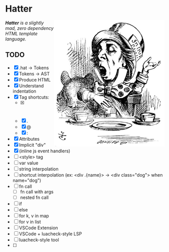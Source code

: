 # Hatter

<img src="./img/rhetoric.jpg" align="right" width="350" alt="The Mad Hatter discussing Hatter" />

_**Hatter** is a slightly mad, zero dependency HTML template language._

## TODO

- [x] .hat -> Tokens
- [x] Tokens -> AST
- [x] Produce HTML
- [x] Understand indentation
- [x] Tag shortcuts:
  - [x] #
  - [x] .
  - [x] @
  - [x] :
- [x] Attributes
- [x] Implicit "div"
- [x] (inline js event handlers)
- [ ] \<style> tag
- [ ] var value
- [ ] string interpolation
- [ ] shortcut interpolation
      (ex: \<div .{name}> -> \<div class="dog"> when name="dog")
- [ ] fn call
  - [ ] fn call with args
  - [ ] nested fn call
- [ ] if
- [ ] else
- [ ] for k, v in map
- [ ] for v in list
- [ ] VSCode Extension
- [ ] VSCode + luacheck-style LSP
- [ ] luacheck-style tool
- [ ] <!-- html comments -->
